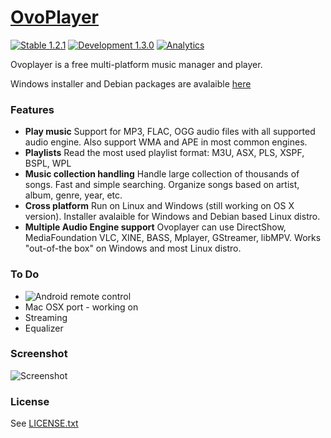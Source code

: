 
# [OvoPlayer](http://ovoplayer.altervista.org) 
[![Stable 1.2.1](https://img.shields.io/badge/stable-1.2.1-green.svg?style=flat)](https://sourceforge.net/projects/ovoplayer/files/1.2.1/)
[![Development 1.3.0](https://img.shields.io/badge/development-1.3.0-yellow.svg?style=flat)](https://sourceforge.net/projects/ovoplayer/files/1.3.0/)
[![Analytics](https://ga-beacon.appspot.com/UA-26420338-1/ovoplayer/readme?flat)](https://github.com/varianus/ovoplayer/)

Ovoplayer is a free multi-platform music manager and player.

Windows installer and Debian packages are avalaible [here](http://ovoplayer.altervista.org/downloads.html)

### Features
*   **Play music**
    	    Support for MP3, FLAC, OGG audio files with all supported audio engine. Also support WMA and APE in most common engines.
*   **Playlists**
    	    Read the most used playlist format: M3U, ASX, PLS, XSPF, BSPL, WPL </div>
*   **Music collection handling**
      	    Handle large collection of thousands of songs. Fast and simple searching. Organize songs based on artist, album, genre, year, etc.
*   **Cross platform**
    	 Run on Linux and Windows (still working on OS X version). Installer avalaible for Windows and Debian based Linux distro.
*   **Multiple Audio Engine support**
Ovoplayer can use DirectShow, MediaFoundation VLC, XINE, BASS, Mplayer, GStreamer, libMPV.  Works "out-of-the box" on Windows and most Linux distro.

### To Do
  * ![Android remote control](https://github.com/varianus/ovoplayer-remote) 
  * Mac OSX port - working on
  * Streaming
  * Equalizer
  
### Screenshot
![Screenshot](http://ovoplayer.altervista.org/images/OVOPlayer_scrn1.png)

### License
See [LICENSE.txt](https://github.com/varianus/ovoplayer/blob/master/LICENSE.txt)